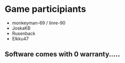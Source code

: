 # Game participiants
- monkeyman-69 / linre-90
- JoskaKB
- Rusenback
- Elkku47

## Software comes with 0 warranty.....